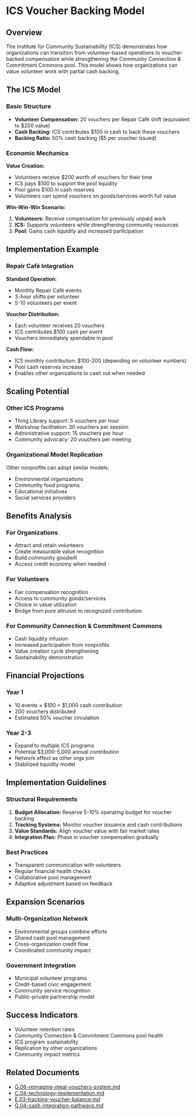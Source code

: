 # ICS Voucher Backing Model

## Overview

The Institute for Community Sustainability (ICS) demonstrates how organizations can transition from volunteer-based operations to voucher-backed compensation while strengthening the Community Connection & Commitment Commons pool. This model shows how organizations can value volunteer work with partial cash backing.

## The ICS Model

### Basic Structure
- **Volunteer Compensation:** 20 vouchers per Repair Café shift (equivalent to $200 value)
- **Cash Backing:** ICS contributes $100 in cash to back these vouchers
- **Backing Ratio:** 50% cash backing ($5 per voucher issued)

### Economic Mechanics

**Value Creation:**
- Volunteers receive $200 worth of vouchers for their time
- ICS pays $100 to support the pool liquidity
- Pool gains $100 in cash reserves
- Volunteers can spend vouchers on goods/services worth full value

**Win-Win-Win Scenario:**
1. **Volunteers:** Receive compensation for previously unpaid work
2. **ICS:** Supports volunteers while strengthening community resources
3. **Pool:** Gains cash liquidity and increased participation

## Implementation Example

### Repair Café Integration
**Standard Operation:**
- Monthly Repair Café events
- 3-hour shifts per volunteer
- 5-10 volunteers per event

**Voucher Distribution:**
- Each volunteer receives 20 vouchers
- ICS contributes $100 cash per event
- Vouchers immediately spendable in pool

**Cash Flow:**
- ICS monthly contribution: $100-200 (depending on volunteer numbers)
- Pool cash reserves increase
- Enables other organizations to cash out when needed

## Scaling Potential

### Other ICS Programs
- Thing Library support: 5 vouchers per hour
- Workshop facilitation: 30 vouchers per session
- Administrative support: 15 vouchers per hour
- Community advocacy: 20 vouchers per meeting

### Organizational Model Replication
Other nonprofits can adopt similar models:
- Environmental organizations
- Community food programs
- Educational initiatives
- Social services providers

## Benefits Analysis

### For Organizations
- Attract and retain volunteers
- Create measurable value recognition
- Build community goodwill
- Access credit economy when needed

### For Volunteers
- Fair compensation recognition
- Access to community goods/services
- Choice in value utilization
- Bridge from pure altruism to recognized contribution

### For Community Connection & Commitment Commons
- Cash liquidity infusion
- Increased participation from nonprofits
- Value creation cycle strengthening
- Sustainability demonstration

## Financial Projections

### Year 1
- 10 events × $100 = $1,000 cash contribution
- 200 vouchers distributed
- Estimated 50% voucher circulation

### Year 2-3
- Expand to multiple ICS programs
- Potential $3,000-5,000 annual contribution
- Network effect as other orgs join
- Stabilized liquidity model

## Implementation Guidelines

### Structural Requirements
1. **Budget Allocation:** Reserve 5-10% operating budget for voucher backing
2. **Tracking Systems:** Monitor voucher issuance and cash contributions
3. **Value Standards:** Align voucher value with fair market rates
4. **Integration Plan:** Phase in voucher compensation gradually

### Best Practices
- Transparent communication with volunteers
- Regular financial health checks
- Collaborative pool management
- Adaptive adjustment based on feedback

## Expansion Scenarios

### Multi-Organization Network
- Environmental groups combine efforts
- Shared cash pool management
- Cross-organization credit flow
- Coordinated community impact

### Government Integration
- Municipal volunteer programs
- Credit-based civic engagement
- Community service recognition
- Public-private partnership model

## Success Indicators

- Volunteer retention rates
- Community Connection & Commitment Commons pool health
- ICS program sustainability
- Replication by other organizations
- Community impact metrics

## Related Documents

- [G.06-reimagine-meal-vouchers-system.md](./G.06-reimagine-meal-vouchers-system.md)
- [C.04-technology-implementation.md](/notes/ics/ccc/v0.2/C-Implementation/C.04-technology-implementation.md)
- [E.03-tracking-voucher-balance.md](/notes/ics/ccc/v0.2/E-Guides/E.03-tracking-voucher-balance.md)
- [G.04-cash-integration-pathways.md](./G.04-cash-integration-pathways.md)
